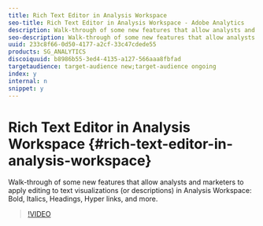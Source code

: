 ```yaml
---
title: Rich Text Editor in Analysis Workspace
seo-title: Rich Text Editor in Analysis Workspace - Adobe Analytics
description: Walk-through of some new features that allow analysts and marketers to apply editing to text visualizations (or descriptions) in Analysis Workspace - Bold, Italics, Headings, Hyper links, and more.
seo-description: Walk-through of some new features that allow analysts and marketers to apply editing to text visualizations (or descriptions) in Analysis Workspace - Bold, Italics, Headings, Hyper links, and more. - Adobe Analytics
uuid: 233c8f66-0d50-4177-a2cf-33c47cdede55
products: SG_ANALYTICS
discoiquuid: b8986b55-3ed4-4135-a127-566aaa8fbfad
targetaudience: target-audience new;target-audience ongoing
index: y
internal: n
snippet: y
---
```


# Rich Text Editor in Analysis Workspace {#rich-text-editor-in-analysis-workspace}

Walk-through of some new features that allow analysts and marketers to apply editing to text visualizations (or descriptions) in Analysis Workspace: Bold, Italics, Headings, Hyper links, and more.

>[!VIDEO](https://video.tv.adobe.com/v/23726/?quality=12)